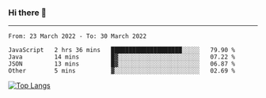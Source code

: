 ### Hi there 👋
---
<!--START_SECTION:waka-->

```text
From: 23 March 2022 - To: 30 March 2022

JavaScript   2 hrs 36 mins   ████████████████████░░░░░   79.90 %
Java         14 mins         █▓░░░░░░░░░░░░░░░░░░░░░░░   07.22 %
JSON         13 mins         █▓░░░░░░░░░░░░░░░░░░░░░░░   06.87 %
Other        5 mins          ▓░░░░░░░░░░░░░░░░░░░░░░░░   02.69 %
```

<!--END_SECTION:waka-->

[![Top Langs](https://github-readme-stats.vercel.app/api/top-langs/?username=HyunAh-iia&layout=compact)](https://github.com/anuraghazra/github-readme-stats)
<!--
**HyunAh-iia/HyunAh-iia** is a ✨ _special_ ✨ repository because its `README.md` (this file) appears on your GitHub profile.

Here are some ideas to get you started:

- 🔭 I’m currently working on ...
- 🌱 I’m currently learning ...
- 👯 I’m looking to collaborate on ...
- 🤔 I’m looking for help with ...
- 💬 Ask me about ...
- 📫 How to reach me: ...
- 😄 Pronouns: ...
- ⚡ Fun fact: ...
-->
